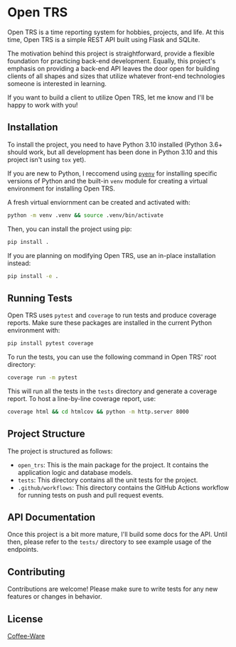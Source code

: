 # Open TRS

Open TRS is a time reporting system for hobbies, projects, and life. At this time, Open TRS is a simple REST API built using Flask and SQLite.

The motivation behind this project is straightforward, provide a flexible foundation for practicing back-end development. Equally, this project's emphasis on providing a back-end API
leaves the door open for building clients of all shapes and sizes that utilize whatever front-end technologies someone is interested in learning.

If you want to build a client to utilize Open TRS, let me know and I'll be happy to work with you!

## Installation

To install the project, you need to have Python 3.10 installed (Python 3.6+ should work, but all development has been done in Python 3.10 and this project isn't using `tox` yet).

If you are new to Python, I reccomend using [`pyenv`](https://github.com/pyenv/pyenv) for installing specific versions of Python and the built-in `venv` module for creating
a virtual environment for installing Open TRS.

A fresh virtual enviornment can be created and activated with:

```sh
python -m venv .venv && source .venv/bin/activate
```

Then, you can install the project using pip:

```sh
pip install .
```

If you are planning on modifying Open TRS, use an in-place installation instead:

```sh
pip install -e .
```

## Running Tests

Open TRS uses `pytest` and `coverage` to run tests and produce coverage reports. Make sure these packages are installed in the current Python environment with:

```sh
pip install pytest coverage
```

To run the tests, you can use the following command in Open TRS' root directory:

```sh
coverage run -m pytest
```

This will run all the tests in the `tests` directory and generate a coverage report. To host a line-by-line coverage report, use:

```sh
coverage html && cd htmlcov && python -m http.server 8000
```

## Project Structure

The project is structured as follows:

- `open_trs`: This is the main package for the project. It contains the application logic and database models.
- `tests`: This directory contains all the unit tests for the project.
- `.github/workflows`: This directory contains the GitHub Actions workflow for running tests on push and pull request events.

## API Documentation

Once this project is a bit more mature, I'll build some docs for the API. Until then, please refer to the `tests/` directory to see example usage of the endpoints.

## Contributing

Contributions are welcome! Please make sure to write tests for any new features or changes in behavior.

## License

[Coffee-Ware](LICENSE)
